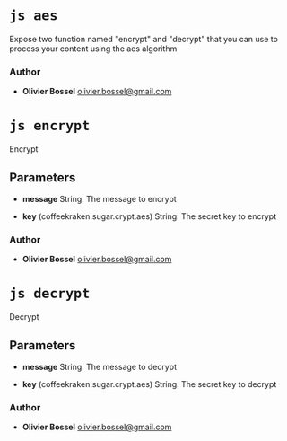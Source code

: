 

<!-- @namespace    sugar.js.crypt -->

# ```js aes ```


Expose two function named "encrypt" and "decrypt" that you can use to process your content using the aes algorithm



### Author
- **Olivier Bossel** <a href="mailto:olivier.bossel@gmail.com">olivier.bossel@gmail.com</a> 





# ```js encrypt ```


Encrypt

## Parameters

- **message**  String: The message to encrypt

- **key** (coffeekraken.sugar.crypt.aes) String: The secret key to encrypt




### Author
- **Olivier Bossel** <a href="mailto:olivier.bossel@gmail.com">olivier.bossel@gmail.com</a> 





# ```js decrypt ```


Decrypt

## Parameters

- **message**  String: The message to decrypt

- **key** (coffeekraken.sugar.crypt.aes) String: The secret key to decrypt




### Author
- **Olivier Bossel** <a href="mailto:olivier.bossel@gmail.com">olivier.bossel@gmail.com</a> 

